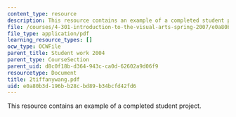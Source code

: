 ```yaml
---
content_type: resource
description: This resource contains an example of a completed student project.
file: /courses/4-301-introduction-to-the-visual-arts-spring-2007/e0a80b3d196bb28cbd89b34bcfd42fd6_2tiffanywang.pdf
file_type: application/pdf
learning_resource_types: []
ocw_type: OCWFile
parent_title: Student work 2004
parent_type: CourseSection
parent_uid: d8c0f18b-d364-943c-ca0d-62602a9d06f9
resourcetype: Document
title: 2tiffanywang.pdf
uid: e0a80b3d-196b-b28c-bd89-b34bcfd42fd6
---
```

This resource contains an example of a completed student project.

